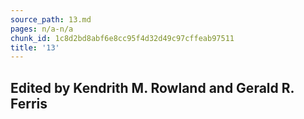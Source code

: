 ```yaml
---
source_path: 13.md
pages: n/a-n/a
chunk_id: 1c8d2bd8abf6e8cc95f4d32d49c97cffeab97511
title: '13'
---
```

## Edited by Kendrith M. Rowland and Gerald R. Ferris
